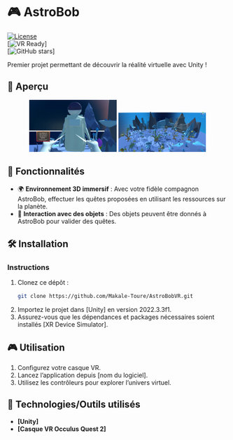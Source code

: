 # 🎮 AstroBob 

[![License](https://img.shields.io/badge/license-MIT-blue.svg)](LICENSE)  
[![VR Ready](https://img.shields.io/badge/VR-ready-green.svg)]  
[![GitHub stars](https://img.shields.io/github/stars/ton_nom_d_utilisateur/nom_du_projet.svg)]  

Premier projet permettant de découvrir la réalité virtuelle avec Unity !

## 🎥 Aperçu
<p align="center">
  <img src="./bob.png" alt="AstroBob" width="200" />
  <img src="./map.png" alt="Map" width="200" />
</p>

## 🚀 Fonctionnalités

- 🌍 **Environnement 3D immersif** : Avec votre fidèle compagnon AstroBob, effectuer les quêtes proposées en utilisant les ressources sur la planète.
- 👾 **Interaction avec des objets** : Des objets peuvent être donnés à AstroBob pour valider des quêtes.

## 🛠️ Installation

### Instructions

1. Clonez ce dépôt :
    ```bash
    git clone https://github.com/Makale-Toure/AstroBobVR.git
    ```
2. Importez le projet dans [Unity] en version 2022.3.3f1.
3. Assurez-vous que les dépendances et packages nécessaires soient installés [XR Device Simulator].

## 🎮 Utilisation

1. Configurez votre casque VR.
2. Lancez l’application depuis [nom du logiciel].
3. Utilisez les contrôleurs pour explorer l’univers virtuel.

## 🤖 Technologies/Outils utilisés

- **[Unity]**
- **[Casque VR Occulus Quest 2]**



